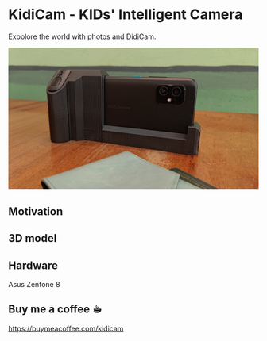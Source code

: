 # KidiCam - KIDs' Intelligent Camera
Expolore the world with photos and DidiCam.

![alt KidiCam](photo/front.jpg "Front")

## Motivation

## 3D model

## Hardware
Asus Zenfone 8

## Buy me a coffee ☕︎
https://buymeacoffee.com/kidicam
